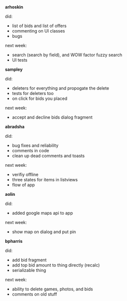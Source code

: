 **arhoskin**

did:
- list of bids and list of offers
- commenting on UI classes
- bugs

next week:
- search (search by field), and WOW factor fuzzy search
- UI tests

**sampley**

did:
- deleters for everything and propogate the delete
- tests for deleters too
- on click for bids you placed

next week:
- accept and decline bids dialog fragment

**abradsha**

did:
- bug fixes and reliability
- comments in code
- clean up dead comments and toasts

next week:
- verifiy offline
- three states for items in listviews
- flow of app 

**aolin**

did:
- added google maps api to app

next week:
- show map on dialog and put pin

**bpharris**

did:
- add bid fragment
- add top bid amount to thing directly (recalc)
- serializable thing

next week:
- ability to delete games, photos, and bids
- comments on old stuff


